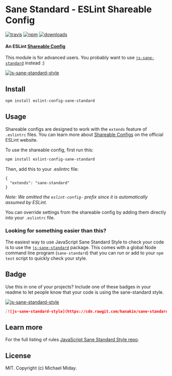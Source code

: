 # Sane Standard - ESLint Shareable Config
[![travis][travis-image]][travis-url]
[![npm][npm-image]][npm-url]
[![downloads][downloads-image]][downloads-url]

[travis-image]: https://img.shields.io/travis/hanakin/eslint-config-sane-standard/master.svg
[travis-url]: https://travis-ci.org/hanakin/eslint-config-sane-standard
[npm-image]: https://img.shields.io/npm/v/eslint-config-sane-standard.svg
[npm-url]: https://npmjs.org/package/eslint-config-sane-standard
[downloads-image]: https://img.shields.io/npm/dm/eslint-config-sane-standard.svg
[downloads-url]: https://npmjs.org/package/eslint-config-sane-standard

#### An ESLint [Shareable Config](http://eslint.org/docs/developer-guide/shareable-configs)

This module is for advanced users. You probably want to use [`js-sane-standard`](https://github.com/hanakin/js-sane-standard) instead :)

[![js-sane-standard-style](https://cdn.rawgit.com/hanakin/js-sane-standard/master/badge.svg)](https://github.com/hanakin/js-sane-standard)

## Install

```bash
npm install eslint-config-sane-standard
```

## Usage

Shareable configs are designed to work with the `extends` feature of `.eslintrc` files.
You can learn more about
[Shareable Configs](http://eslint.org/docs/developer-guide/shareable-configs) on the
official ESLint website.

To use the shareable config, first run this:

```bash
npm install eslint-config-sane-standard
```

Then, add this to your .eslintrc file:

```
{
  "extends": "sane-standard"
}
```

*Note: We omitted the `eslint-config-` prefix since it is automatically assumed by ESLint.*

You can override settings from the shareable config by adding them directly into your
`.eslintrc` file.

### Looking for something easier than this?

The easiest way to use JavaScript Sane Standard Style to check your code is to use the
[`js-sane-standard`](https://github.com/hanakin/js-sane-standard) package. This comes with a global
Node command line program (`sane-standard`) that you can run or add to your `npm test` script
to quickly check your style.

## Badge

Use this in one of your projects? Include one of these badges in your readme to
let people know that your code is using the sane-standard style.

[![js-sane-standard-style](https://cdn.rawgit.com/hanakin/js-sane-standard/master/badge.svg)](https://github.com/hanakin/js-sane-standard)

```markdown
[![js-sane-standard-style](https://cdn.rawgit.com/hanakin/sane-standard/master/badge.svg)](https://github.com/hanakin/js-sane-standard)
```

## Learn more

For the full listing of rules
[JavaScript Sane Standard Style repo](https://github.com/hanakin/js-sane-standard).

## License

MIT. Copyright (c) Michael Miday.
